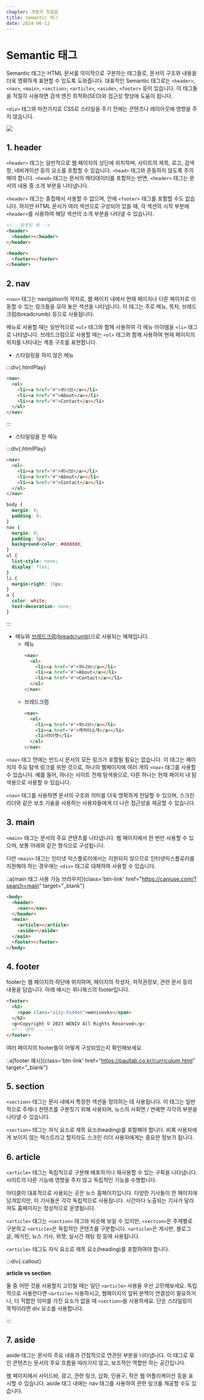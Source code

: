 ```yaml
---
chapter: 개발의 첫걸음
title: Semantic 태그
date: 2024-06-12
---
```


# Semantic 태그

Semantic 태그는 HTML 문서를 의미적으로 구분하는 태그들로, 문서의 구조와 내용을 더욱 명확하게 표현할 수 있도록 도와줍니다. 대표적인 Semantic 태그로는 `<header>`, `<nav>`, `<main>`, `<section>`, `<article>`, `<aside>`, `<footer>` 등이 있습니다. 이 태그들을 적절히 사용하면 검색 엔진 최적화(SEO)와 접근성 향상에 도움이 됩니다.

`<div>` 태그와 마찬가지로 CSS로 스타일을 주기 전에는 콘텐츠나 레이아웃에 영향을 주지 않습니다.

![](/images/basecamp-html-css/chapter01/02-5.png)

## 1. header

`<header>` 태그는 일반적으로 웹 페이지의 상단에 위치하며, 사이트의 제목, 로고, 검색창, 네비게이션 등의 요소를 포함할 수 있습니다. `<head>` 태그와 혼동하지 않도록 주의해야 합니다. `<head>` 태그는 문서의 메타데이터를 포함하는 반면, `<header>` 태그는 문서의 내용 중 소개 부분을 나타냅니다.

`<header>` 태그는 중첩해서 사용할 수 없으며, 안에 `<footer>` 태그를 포함할 수도 없습니다. 하지만 HTML 문서가 여러 섹션으로 구성되어 있을 때, 각 섹션의 시작 부분에 `<header>`를 사용하여 해당 섹션의 소개 부분을 나타낼 수 있습니다.

```html
<!-- 잘못된 예 -->
<header>
  <header></header>
</header>

<header>
  <footer></footer>
</header>
```

## 2. nav

`<nav>` 태그는 navigation의 약자로, 웹 페이지 내에서 현재 페이지나 다른 페이지로 이동할 수 있는 링크들을 모아 놓은 섹션을 나타냅니다. 이 태그는 주로 메뉴, 목차, 브레드크럼(breadcrumb) 등으로 사용됩니다.

메뉴로 사용할 때는 일반적으로 `<ul>` 태그와 함께 사용하여 각 메뉴 아이템을 `<li>` 태그로 나타냅니다. 브레드크럼으로 사용할 때는 `<ol>` 태그와 함께 사용하여 현재 페이지의 위치를 나타내는 계층 구조를 표현합니다.

- 스타일링을 하지 않은 메뉴

:::div{.htmlPlay}

```html
<nav>
  <ul>
    <li><a href="#">위니브</a></li>
    <li><a href="#">About</a></li>
    <li><a href="#">Contact</a></li>
  </ul>
</nav>
```

:::

- 스타일링을 한 메뉴

:::div{.htmlPlay}

```html
<nav>
  <ul>
    <li><a href="#">위니브</a></li>
    <li><a href="#">About</a></li>
    <li><a href="#">Contact</a></li>
  </ul>
</nav>
```

```css
body {
  margin: 0;
  padding: 0;
}
nav {
  margin: 0;
  padding: 5px;
  background-color: #dddddd;
}
ul {
  list-style: none;
  display: flex;
}
li {
  margin-right: 10px;
}
a {
  color: white;
  text-decoration: none;
}
```

:::

- 메뉴와 [브레드크럼(breadcrumb)](https://designbase.co.kr/dictionary/breadcrumbs/)으로 사용되는 예제입니다.
  - 메뉴
    ```html
    <nav>
      <ul>
        <li><a href="#">위니브</a></li>
        <li><a href="#">About</a></li>
        <li><a href="#">Contact</a></li>
      </ul>
    </nav>
    ```
  - 브레드크럼
    ```html
    <nav>
      <ol>
        <li><a href="#">위니브</a></li>
        <li><a href="#">캐릭터소개</a></li>
        <li>라이캣</li>
      </ol>
    </nav>
    ```

`<nav>` 태그 안에는 반드시 문서의 모든 링크가 포함될 필요는 없습니다. 이 태그는 페이지의 주요 탐색 링크를 위한 것으로, 하나의 웹페이지에 여러 개의 `<nav>` 태그를 사용할 수 있습니다. 예를 들어, 하나는 사이트 전체 탐색용으로, 다른 하나는 현재 페이지 내 탐색용으로 사용할 수 있습니다.

`<nav>` 태그를 사용하면 문서의 구조와 의미를 더욱 명확하게 전달할 수 있으며, 스크린 리더와 같은 보조 기술을 사용하는 사용자들에게 더 나은 접근성을 제공할 수 있습니다.

## 3. main

`<main>` 태그는 문서의 주요 콘텐츠를 나타냅니다. 웹 페이지에서 한 번만 사용할 수 있으며, 보통 아래와 같은 형식으로 구성됩니다.

다만 `<main>` 태그는 인터넷 익스플로러에서는 지원되지 않으므로 인터넷익스플로러를 지원해야 하는 경우에는 `<div>` 태그로 대체하여 사용할 수 있습니다.

::a[main 태그 사용 가능 브라우저]{class='btn-link' href="https://caniuse.com/?search=main" target="\_blank"}

```html
<body>
  <header>
    <nav></nav>
  </header>
  <main>
    <article></article>
    <aside></aside>
  </main>
  <footer></footer>
</body>
```

## 4. footer

footer는 웹 페이지의 하단에 위치하며, 페이지의 작성자, 저작권정보, 관련 문서 등의 내용을 담습니다. 아래 예시는 위니북스의 footer입니다.

```html
<footer>
  <h2>
    <span class="a11y-hidden">wenivooks</span>
  </h2>
  <p>Copyright © 2023 WENIV All Rights Reserved</p>
  <!-- 생략... -->
</footer>
```

여러 페이지의 footer들이 어떻게 구성되었는지 확인해보세요.

::a[footer 예시]{class='btn-link' href="https://paullab.co.kr/curriculum.html" target="\_blank"}

## 5. section

`<section>` 태그는 문서 내에서 특정한 섹션을 정의하는 데 사용됩니다. 이 태그는 일반적으로 주제나 컨텐츠를 구분짓기 위해 사용되며, 뉴스의 사회면 / 연예면 각각의 부분을 나타낼 수 있습니다.

`<section>` 태그는 자식 요소로 제목 요소(heading)를 포함해야 합니다. 비록 사용자에게 보이지 않는 텍스트라고 할지라도 스크린 리더 사용자에게는 중요한 정보가 됩니다.

## 6. article

`<article>` 태그는 독립적으로 구분해 배포하거나 재사용할 수 있는 구획을 나타냅니다. 사이트의 다른 기능에 영향을 주지 않고 독립적인 기능을 수행합니다.

아티클이 대표적으로 사용되는 곳은 뉴스 홈페이지입니다. 다양한 기사들이 한 페이지에 담겨있지만, 이 기사들은 각각 독립적으로 사용됩니다. 시간마다 노출되는 기사가 달라져도 홈페이지는 정상적으로 운영됩니다.

`<article>` 태그는 `<section>` 태그와 비슷해 보일 수 있지만, `<section>`은 주제별로 구분하고 `<article>`은 독립적인 콘텐츠를 구분합니다. `<article>`은 게시판, 블로그 글, 매거진, 뉴스 기사, 위젯, 실시간 채팅 창 등에 사용됩니다.

`<article>` 태그도 자식 요소로 제목 요소(heading)를 포함하여야 합니다.

:::div{.callout}

**article vs section**

둘 중 어떤 것을 사용할지 고민될 때는 일단 `<article>` 사용을 우선 고민해보세요. 독립적으로 사용한다면 `<article>` 사용하시고, 웹페이지의 앞뒤 문맥이 연결성이 필요하거나, 더 적합한 의미를 가진 요소가 없을 때 `<section>`을 사용하세요. 단순 스타일링이 목적이라면 div 요소를 사용합니다.

:::

## 7. aside

aside 태그는 문서의 주요 내용과 간접적으로 연관된 부분을 나타냅니다. 이 태그로 묶인 콘텐츠는 문서의 주요 흐름을 따라가지 않고, 보조적인 역할만 하는 공간입니다.

웹 페이지에서 사이드바, 광고, 관련 링크, 삽화, 인용구, 작은 웹 어플리케이션 등을 표시할 수 있습니다. aside 태그 내에는 nav 태그를 사용하여 관련 링크를 제공할 수도 있습니다.

